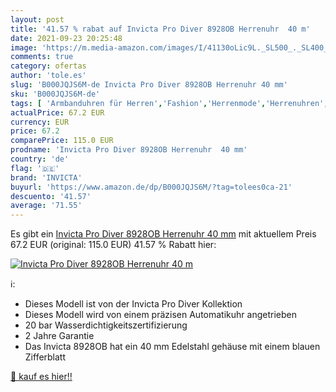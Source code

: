 ```yaml
---
layout: post
title: '41.57 % rabat auf Invicta Pro Diver 8928OB Herrenuhr  40 m'
date: 2021-09-23 20:25:48
image: 'https://m.media-amazon.com/images/I/41130oLic9L._SL500_._SL400_.jpg'
comments: true
category: ofertas
author: 'tole.es'
slug: 'B000JQJS6M-de Invicta Pro Diver 8928OB Herrenuhr 40 mm'
sku: 'B000JQJS6M-de'
tags: [ 'Armbanduhren für Herren','Fashion','Herrenmode','Herrenuhren','Regular Stores','Shops','Uhren','invicta', ]
actualPrice: 67.2 EUR
currency: EUR
price: 67.2
comparePrice: 115.0 EUR
prodname: 'Invicta Pro Diver 8928OB Herrenuhr  40 mm'
country: 'de'
flag: '🇩🇪'
brand: 'INVICTA'
buyurl: 'https://www.amazon.de/dp/B000JQJS6M/?tag=tolees0ca-21'
descuento: '41.57'
average: '71.55'
---
```


Es gibt ein [Invicta Pro Diver 8928OB Herrenuhr  40 mm](https://www.amazon.de/dp/B000JQJS6M/?tag=tolees0ca-21) mit aktuellem Preis 67.2 EUR (original: 115.0 EUR) 41.57 % Rabatt hier:

[![Invicta Pro Diver 8928OB Herrenuhr  40 m](https://m.media-amazon.com/images/I/41130oLic9L._SL500_._SL400_.jpg)](https://www.amazon.de/dp/B000JQJS6M/?tag=tolees0ca-21)

ℹ️:

- Dieses Modell ist von der Invicta Pro Diver Kollektion
- Dieses Modell wird von einem präzisen Automatikuhr angetrieben
- 20 bar Wasserdichtigkeitszertifizierung
- 2 Jahre Garantie
- Das Invicta 8928OB hat ein 40 mm Edelstahl gehäuse mit einem blauen Zifferblatt

[🛒 kauf es hier!!](https://www.amazon.de/dp/B000JQJS6M/?tag=tolees0ca-21)
